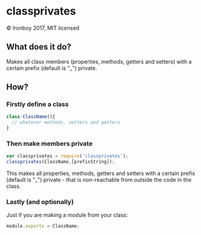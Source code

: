 # classprivates

© Ironboy 2017, MIT licensed

## What does it do?
Makes all class members (properties, methods, getters and setters)
with a certain prefix (default is "_") private.

## How?

### Firstly define a class

```javascript
class ClassName(){
  // whatever methods, setters and getters
}
```

### Then make members private

```javascript
var classprivates = require('classprivates');
classprivates(ClassName,[prefixString]);
```

This makes all properties, methods, getters and setters with a certain prefix (default is "_") private - that is non-reachable from outside the code in the class.

### Lastly (and optionally)
Just if you are making a module from your class:

```javascript
module.exports = ClassName;
```
